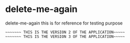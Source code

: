 # delete-me-again
delete-me-again this is for reference for testing purpose
~~~~~~~ THIS IS THE VERSION 1 OF THE APPLICATION~~~~~
~~~~~~~ THIS IS THE VERSION 2 OF THE APPLICATION~~~~~
~~~~~~~ THIS IS THE VERSION 3 OF THE APPLICATION~~~~~
